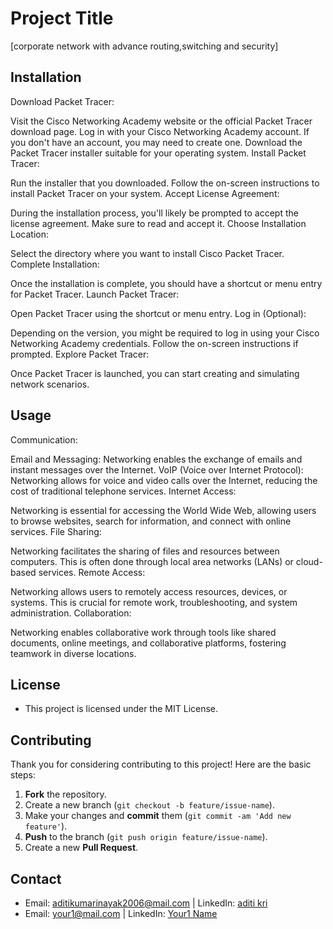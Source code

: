 # Project Title
[corporate network with advance routing,switching and security]

## Installation

Download Packet Tracer:

Visit the Cisco Networking Academy website or the official Packet Tracer download page.
Log in with your Cisco Networking Academy account. If you don't have an account, you may need to create one.
Download the Packet Tracer installer suitable for your operating system.
Install Packet Tracer:

Run the installer that you downloaded.
Follow the on-screen instructions to install Packet Tracer on your system.
Accept License Agreement:

During the installation process, you'll likely be prompted to accept the license agreement. Make sure to read and accept it.
Choose Installation Location:

Select the directory where you want to install Cisco Packet Tracer.
Complete Installation:

Once the installation is complete, you should have a shortcut or menu entry for Packet Tracer.
Launch Packet Tracer:

Open Packet Tracer using the shortcut or menu entry.
Log in (Optional):

Depending on the version, you might be required to log in using your Cisco Networking Academy credentials. Follow the on-screen instructions if prompted.
Explore Packet Tracer:

Once Packet Tracer is launched, you can start creating and simulating network scenarios.
## Usage

Communication:

Email and Messaging: Networking enables the exchange of emails and instant messages over the Internet.
VoIP (Voice over Internet Protocol): Networking allows for voice and video calls over the Internet, reducing the cost of traditional telephone services.
Internet Access:

Networking is essential for accessing the World Wide Web, allowing users to browse websites, search for information, and connect with online services.
File Sharing:

Networking facilitates the sharing of files and resources between computers. This is often done through local area networks (LANs) or cloud-based services.
Remote Access:

Networking allows users to remotely access resources, devices, or systems. This is crucial for remote work, troubleshooting, and system administration.
Collaboration:

Networking enables collaborative work through tools like shared documents, online meetings, and collaborative platforms, fostering teamwork in diverse locations.
## License
- This project is licensed under the MIT License. 

## Contributing
Thank you for considering contributing to this project! Here are the basic steps:
1. **Fork** the repository.
2. Create a new branch (`git checkout -b feature/issue-name`).
3. Make your changes and **commit** them (`git commit -am 'Add new feature'`).
4. **Push** to the branch (`git push origin feature/issue-name`).
5. Create a new **Pull Request**.

## Contact
- Email: [aditikumarinayak2006@mail.com](mailto:your@mail.com) | LinkedIn: [aditi kri](https://www.linkedin.com/in/your-address/)
- Email: [your1@mail.com](mailto:your1@mail.com) | LinkedIn: [Your1 Name](https://www.linkedin.com/in/your-address2/)
